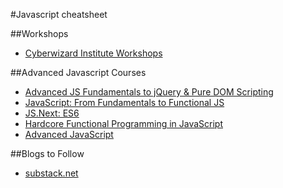 #Javascript cheatsheet

##Workshops

- [Cyberwizard Institute Workshops](https://github.com/cyberwizardinstitute/workshops/blob/master/javascript.markdown)

##Advanced Javascript Courses

- [Advanced JS Fundamentals to jQuery & Pure DOM Scripting](https://frontendmasters.com/courses/javascript-jquery-dom/)
- [JavaScript: From Fundamentals to Functional JS](https://frontendmasters.com/courses/js-fundamentals-to-functional/)
- [JS.Next: ES6](https://frontendmasters.com/courses/jsnext-es6/)
- [Hardcore Functional Programming in JavaScript](https://frontendmasters.com/courses/functional-javascript/)
- [Advanced JavaScript](https://frontendmasters.com/courses/advanced-javascript/)

##Blogs to Follow

- [substack.net](http://substack.net/)

